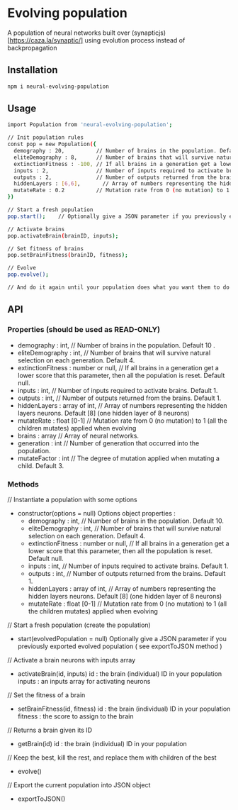 # Evolving population

A population of neural networks built over (synapticjs)[https://caza.la/synaptic/] using evolution process instead of backpropagation


## Installation

```bash
npm i neural-evolving-population
```

## Usage

```bash
import Population from 'neural-evolving-population';

// Init population rules
const pop = new Population({
  demography : 20,          // Number of brains in the population. Default 10    .            
  eliteDemography : 8,      // Number of brains that will survive natural selection on each generation. Default 4.
  extinctionFitness : -100, // If all brains in a generation get a lower score that this parameter, then all the population is reset. Default null.
  inputs : 2,               // Number of inputs required to activate brains. Default 1.
  outputs : 2,              // Number of outputs returned from the brains. Default 1.
  hiddenLayers : [6,6],       // Array of numbers representing the hidden layers neurons. Default [8] (one hidden layer of 8 neurons)
  mutateRate : 0.2          // Mutation rate from 0 (no mutation) to 1 (all the children mutates) applied when evolving
})

// Start a fresh population
pop.start();    // Optionally give a JSON parameter if you previously exported evolved population ( see exportToJSON method )

// Activate brains
pop.activateBrain(brainID, inputs);

// Set fitness of brains
pop.setBrainFitness(brainID, fitness);

// Evolve
pop.evolve();

// And do it again until your population does what you want them to do !
```

## API

### Properties (should be used as READ-ONLY)

- demography : int,                     // Number of brains in the population. Default 10    .            
- eliteDemography : int,                // Number of brains that will survive natural selection on each generation. Default 4.
- extinctionFitness : number or null,   // If all brains in a generation get a lower score that this parameter, then all the population is reset. Default null.
- inputs : int,                // Number of inputs required to activate brains. Default 1.
- outputs : int,               // Number of outputs returned from the brains. Default 1.
- hiddenLayers : array of int,          // Array of numbers representing the hidden layers neurons. Default [8] (one hidden layer of 8 neurons)
- mutateRate : float [0-1]              // Mutation rate from 0 (no mutation) to 1 (all the children mutates) applied when evolving
- brains : array                        // Array of neural networks.
- generation : int                      // Number of generation that occurred into the population.
- mutateFactor : int                    // The degree of mutation applied when mutating a child. Default 3.

### Methods

//  Instantiate a population with some options
- constructor(options = null)
  Options object properties :
  - demography : int,                           // Number of brains in the population. Default 10.            
  - eliteDemography : int,                      // Number of brains that will survive natural selection on each generation. Default 4.
  - extinctionFitness : number or null,         // If all brains in a generation get a lower score that this parameter, then all the population is reset. Default null.
  - inputs : int,                               // Number of inputs required to activate brains. Default 1.
  - outputs : int,                              // Number of outputs returned from the brains. Default 1.
  - hiddenLayers : array of int,                // Array of numbers representing the hidden layers neurons. Default [8] (one hidden layer of 8 neurons)
  - mutateRate : float [0-1]                    // Mutation rate from 0 (no mutation) to 1 (all the children mutates) applied when evolving

//  Start a fresh population (create the population)
- start(evolvedPopulation = null)
  Optionally give a JSON parameter if you previously exported evolved population ( see exportToJSON method )

//  Activate a brain neurons with inputs array
- activateBrain(id, inputs)
  id : the brain (individual) ID in your population
  inputs : an inputs array for activating neurons

//  Set the fitness of a brain
- setBrainFitness(id, fitness)
    id : the brain (individual) ID in your population
    fitness : the score to assign to the brain

//  Returns a brain given its ID
- getBrain(id)
    id : the brain (individual) ID in your population

//  Keep the best, kill the rest, and replace them with children of the best
- evolve()

//  Export the current population into JSON object
- exportToJSON()
